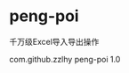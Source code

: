 # peng-poi
千万级Excel导入导出操作


<!-- https://mvnrepository.com/artifact/com.github.zzlhy/peng-poi -->
<dependency>
    <groupId>com.github.zzlhy</groupId>
    <artifactId>peng-poi</artifactId>
    <version>1.0</version>
</dependency>

